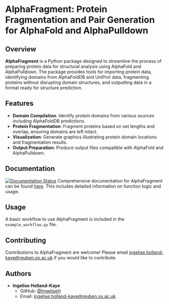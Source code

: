 # AlphaFragment: Protein Fragmentation and Pair Generation for AlphaFold and AlphaPulldown

## Overview
**AlphaFragment** is a Python package designed to streamline the process of preparing protein data for structural analysis using AlphaFold and AlphaPulldown. The package provides tools for importing protein data, identifying domains from AlphaFoldDB and UniProt data, fragmenting proteins without disrupting domain structures, and outputting data in a format ready for structure prediction.

## Features
- **Domain Compilation**: Identify protein domains from various sources including AlphaFoldDB predictions.
- **Protein Fragmentation**: Fragment proteins based on set lengths and overlap, ensuring domains are left intact.
- **Visualization**: Generate graphics illustrating protein domain locations and fragmentation results.
- **Output Preparation**: Produce output files compatible with AlphaFold and AlphaPulldown.

## Documentation
[![Documentation Status](https://readthedocs.org/projects/colabfold-input-preparation/badge/?version=latest)](https://colabfold-input-preparation.readthedocs.io/en/latest/)
Comprehensive documentation for AlphaFragment can be found [here](https://colabfold-input-preparation.readthedocs.io/en/latest/). This includes detailed information on function logic and usage.

## Usage
A basic workflow to use AlphaFragment is included in the `example_workflow.py` file.

## Contributing
Contributions to AlphaFragment are welcome! Please email [ingelise.holland-kaye@reuben.ox.ac.uk](mailto:ingelise.holland-kaye@reuben.ox.ac.uk) if you would like to contribute.

## Authors
- **Ingelise Holland-Kaye**
  - GitHub: [@IngeliseH](https://github.com/IngeliseH)
  - Email: [ingelise.holland-kaye@reuben.ox.ac.uk](mailto:ingelise.holland-kaye@reuben.ox.ac.uk)
